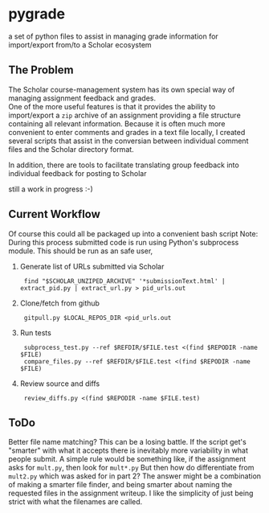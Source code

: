 pygrade
=======

a set of python files to assist in managing grade information for import/export from/to a Scholar ecosystem

## The Problem
The Scholar course-management system has its own special way of managing assignment feedback and grades.  
One of the more useful features is that it provides the ability to import/export a `zip` archive of an assignment providing a file structure containing 
all relevant information.
Because it is often much more convenient to enter comments and grades in a text file locally, I created several scripts that assist 
in the conversian between individual comment files and the Scholar directory format.

In addition, there are tools to facilitate translating group feedback into individual feedback for posting to Scholar

still a work in progress :-)

Current Workflow
----------------
Of course this could all be packaged up into a convenient bash script
Note: During this process submitted code is run using Python's subprocess module.  This should be run as an safe user, 
1. Generate list of URLs submitted via Scholar
    
        find "$SCHOLAR_UNZIPED_ARCHIVE" '*submissionText.html' | extract_pid.py | extract_url.py > pid_urls.out

2. Clone/fetch from github

        gitpull.py $LOCAL_REPOS_DIR <pid_urls.out
        
3. Run tests

        subprocess_test.py --ref $REFDIR/$FILE.test <(find $REPODIR -name $FILE) 
        compare_files.py --ref $REFDIR/$FILE.test <(find $REPODIR -name $FILE)
        
4. Review source and diffs

        review_diffs.py <(find $REPODIR -name $FILE.test)
        
ToDo
----
Better file name matching?  This can be a losing battle.  If the script get's "smarter" with what it accepts there is inevitably more variability in what 
people submit.  A simple rule would be something like, if the assignment asks for `mult.py`, then look for `mult*.py` But then how do differentiate from 
`mult2.py` which was asked for in part 2?  The answer might be a combination of making a smarter file finder, and being smarter about
naming the requested files in the assignment writeup.  I like the simplicity of just being strict with what the filenames are called.